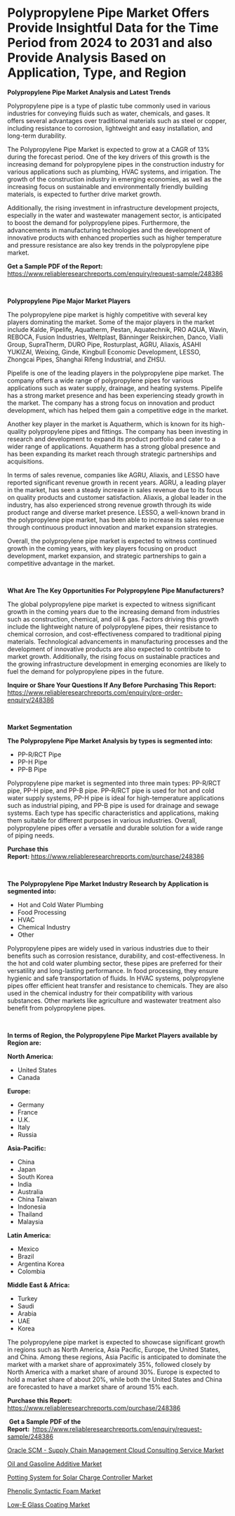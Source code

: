 <p><h1>Polypropylene Pipe Market Offers Provide Insightful Data for the Time Period from 2024 to 2031 and also Provide Analysis Based on Application, Type, and Region</h1></p><p><strong>Polypropylene Pipe Market Analysis and Latest Trends</strong></p>
<p><p>Polypropylene pipe is a type of plastic tube commonly used in various industries for conveying fluids such as water, chemicals, and gases. It offers several advantages over traditional materials such as steel or copper, including resistance to corrosion, lightweight and easy installation, and long-term durability.</p><p>The Polypropylene Pipe Market is expected to grow at a CAGR of 13% during the forecast period. One of the key drivers of this growth is the increasing demand for polypropylene pipes in the construction industry for various applications such as plumbing, HVAC systems, and irrigation. The growth of the construction industry in emerging economies, as well as the increasing focus on sustainable and environmentally friendly building materials, is expected to further drive market growth.</p><p>Additionally, the rising investment in infrastructure development projects, especially in the water and wastewater management sector, is anticipated to boost the demand for polypropylene pipes. Furthermore, the advancements in manufacturing technologies and the development of innovative products with enhanced properties such as higher temperature and pressure resistance are also key trends in the polypropylene pipe market.</p></p>
<p><strong>Get a Sample PDF of the Report:&nbsp;</strong> <a href="https://www.reliableresearchreports.com/enquiry/request-sample/248386">https://www.reliableresearchreports.com/enquiry/request-sample/248386</a></p>
<p>&nbsp;</p>
<p><strong>Polypropylene Pipe Major Market Players</strong></p>
<p><p>The polypropylene pipe market is highly competitive with several key players dominating the market. Some of the major players in the market include Kalde, Pipelife, Aquatherm, Pestan, Aquatechnik, PRO AQUA, Wavin, REBOCA, Fusion Industries, Weltplast, Bänninger Reiskirchen, Danco, Vialli Group, SupraTherm, DURO Pipe, Rosturplast, AGRU, Aliaxis, ASAHI YUKIZAI, Weixing, Ginde, Kingbull Economic Development, LESSO, Zhongcai Pipes, Shanghai Rifeng Industrial, and ZHSU.</p><p>Pipelife is one of the leading players in the polypropylene pipe market. The company offers a wide range of polypropylene pipes for various applications such as water supply, drainage, and heating systems. Pipelife has a strong market presence and has been experiencing steady growth in the market. The company has a strong focus on innovation and product development, which has helped them gain a competitive edge in the market.</p><p>Another key player in the market is Aquatherm, which is known for its high-quality polypropylene pipes and fittings. The company has been investing in research and development to expand its product portfolio and cater to a wider range of applications. Aquatherm has a strong global presence and has been expanding its market reach through strategic partnerships and acquisitions.</p><p>In terms of sales revenue, companies like AGRU, Aliaxis, and LESSO have reported significant revenue growth in recent years. AGRU, a leading player in the market, has seen a steady increase in sales revenue due to its focus on quality products and customer satisfaction. Aliaxis, a global leader in the industry, has also experienced strong revenue growth through its wide product range and diverse market presence. LESSO, a well-known brand in the polypropylene pipe market, has been able to increase its sales revenue through continuous product innovation and market expansion strategies.</p><p>Overall, the polypropylene pipe market is expected to witness continued growth in the coming years, with key players focusing on product development, market expansion, and strategic partnerships to gain a competitive advantage in the market.</p></p>
<p>&nbsp;</p>
<p><strong>What Are The Key Opportunities For Polypropylene Pipe Manufacturers?</strong></p>
<p><p>The global polypropylene pipe market is expected to witness significant growth in the coming years due to the increasing demand from industries such as construction, chemical, and oil & gas. Factors driving this growth include the lightweight nature of polypropylene pipes, their resistance to chemical corrosion, and cost-effectiveness compared to traditional piping materials. Technological advancements in manufacturing processes and the development of innovative products are also expected to contribute to market growth. Additionally, the rising focus on sustainable practices and the growing infrastructure development in emerging economies are likely to fuel the demand for polypropylene pipes in the future.</p></p>
<p><strong>Inquire or Share Your Questions If Any Before Purchasing This Report:</strong> <a href="https://www.reliableresearchreports.com/enquiry/pre-order-enquiry/248386">https://www.reliableresearchreports.com/enquiry/pre-order-enquiry/248386</a></p>
<p>&nbsp;</p>
<p><strong>Market Segmentation</strong></p>
<p><strong>The Polypropylene Pipe Market Analysis by types is segmented into:</strong></p>
<p><ul><li>PP-R/RCT Pipe</li><li>PP-H Pipe</li><li>PP-B Pipe</li></ul></p>
<p><p>Polypropylene pipe market is segmented into three main types: PP-R/RCT pipe, PP-H pipe, and PP-B pipe. PP-R/RCT pipe is used for hot and cold water supply systems, PP-H pipe is ideal for high-temperature applications such as industrial piping, and PP-B pipe is used for drainage and sewage systems. Each type has specific characteristics and applications, making them suitable for different purposes in various industries. Overall, polypropylene pipes offer a versatile and durable solution for a wide range of piping needs.</p></p>
<p><strong>Purchase this Report:&nbsp;</strong><a href="https://www.reliableresearchreports.com/purchase/248386">https://www.reliableresearchreports.com/purchase/248386</a></p>
<p>&nbsp;</p>
<p><strong>The Polypropylene Pipe Market Industry Research by Application is segmented into:</strong></p>
<p><ul><li>Hot and Cold Water Plumbing</li><li>Food Processing</li><li>HVAC</li><li>Chemical Industry</li><li>Other</li></ul></p>
<p><p>Polypropylene pipes are widely used in various industries due to their benefits such as corrosion resistance, durability, and cost-effectiveness. In the hot and cold water plumbing sector, these pipes are preferred for their versatility and long-lasting performance. In food processing, they ensure hygienic and safe transportation of fluids. In HVAC systems, polypropylene pipes offer efficient heat transfer and resistance to chemicals. They are also used in the chemical industry for their compatibility with various substances. Other markets like agriculture and wastewater treatment also benefit from polypropylene pipes.</p></p>
<p>&nbsp;</p>
<p><strong>In terms of Region, the Polypropylene Pipe Market Players available by Region are:</strong></p>
<p>
    <p> <strong> North America: </strong>
        <ul>
            <li>United States</li>
            <li>Canada</li>
        </ul>
        </p> 
    <p> <strong> Europe: </strong>
        <ul>
            <li>Germany</li>
            <li>France</li>
            <li>U.K.</li>
            <li>Italy</li>
            <li>Russia</li>
        </ul>
        </p> 
    <p> <strong> Asia-Pacific: </strong>
        <ul>
            <li>China</li>
            <li>Japan</li>
            <li>South Korea</li>
            <li>India</li>
            <li>Australia</li>
            <li>China Taiwan</li>
            <li>Indonesia</li>
            <li>Thailand</li>
            <li>Malaysia</li>
        </ul>
        </p> 
    <p> <strong> Latin America: </strong>
        <ul>
            <li>Mexico</li>
            <li>Brazil</li>
            <li>Argentina Korea</li>
            <li>Colombia</li>
        </ul>
        </p> 
    <p> <strong> Middle East & Africa: </strong>
        <ul>
            <li>Turkey</li>
            <li>Saudi</li>
            <li>Arabia</li>
            <li>UAE</li>
            <li>Korea</li>
        </ul>
    </p>
    </p>
<p><p>The polypropylene pipe market is expected to showcase significant growth in regions such as North America, Asia Pacific, Europe, the United States, and China. Among these regions, Asia Pacific is anticipated to dominate the market with a market share of approximately 35%, followed closely by North America with a market share of around 30%. Europe is expected to hold a market share of about 20%, while both the United States and China are forecasted to have a market share of around 15% each.</p></p>
<p><strong>Purchase this Report: </strong><a href="https://www.reliableresearchreports.com/purchase/248386">https://www.reliableresearchreports.com/purchase/248386</a></p>
<p>&nbsp;<strong>Get a Sample PDF of the Report:&nbsp;&nbsp;</strong><a href="https://www.reliableresearchreports.com/enquiry/request-sample/248386">https://www.reliableresearchreports.com/enquiry/request-sample/248386</a></p>
<p><strong></strong></p>
<p><p><a href="https://invited-way-688.notion.site/Oracle-SCM-Supply-Chain-Management-Cloud-Consulting-Service-Market-Size-and-Examines-its-Market-S-cbdba613b89342daadd66cb86ff7704d">Oracle SCM - Supply Chain Management Cloud Consulting Service Market</a></p><p><a href="https://github.com/zjyglelu/Market-Research-Report-List-1/blob/main/oil-and-gasoline-additive-market.md">Oil and Gasoline Additive Market</a></p><p><a href="https://view.publitas.com/reportprime-1/potting-system-for-solar-charge-controller-market-research-report-the-key-to-successful-business-strategy-forecasted-for-period-from-2024-2031/">Potting System for Solar Charge Controller Market</a></p><p><a href="https://github.com/mbisetmhermsr/Market-Research-Report-List-1/blob/main/phenolic-syntactic-foam-market.md">Phenolic Syntactic Foam Market</a></p><p><a href="https://view.publitas.com/reportprime-1/low-e-glass-coating-market-with-the-goal-of-estimating-the-market-size-and-future-growth-potential-of-various-market-segments-based-on-component-applications-end-user-and-region/">Low-E Glass Coating Market</a></p></p>